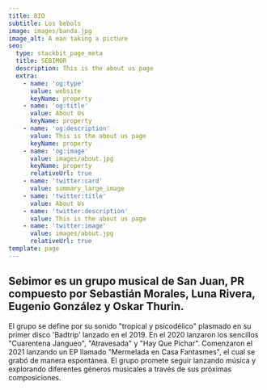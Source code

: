 ```yaml
---
title: BIO
subtitle: Los bebols
image: images/banda.jpg
image_alt: A man taking a picture
seo:
  type: stackbit_page_meta
  title: SEBIMOR
  description: This is the about us page
  extra:
    - name: 'og:type'
      value: website
      keyName: property
    - name: 'og:title'
      value: About Us
      keyName: property
    - name: 'og:description'
      value: This is the about us page
      keyName: property
    - name: 'og:image'
      value: images/about.jpg
      keyName: property
      relativeUrl: true
    - name: 'twitter:card'
      value: summary_large_image
    - name: 'twitter:title'
      value: About Us
    - name: 'twitter:description'
      value: This is the about us page
    - name: 'twitter:image'
      value: images/about.jpg
      relativeUrl: true
template: page
---
```

## Sebimor es un grupo musical de San Juan, PR compuesto por Sebastián&#xA;Morales, Luna Rivera, Eugenio González y Oskar Thurin.

El grupo se define por su sonido "tropical y psicodélico" plasmado en su primer
disco 'Badtrip' lanzado en el 2019. En el 2020 lanzaron los sencillos
"Cuarentena Jangueo", "Atravesada" y "Hay Que Pichar". Comenzaron el
2021 lanzando un EP llamado "Mermelada en Casa Fantasmes", el cual se
grabó de manera espontánea. El grupo promete seguir lanzando música y
explorando diferentes géneros musicales a través de sus próximas
composiciones.
